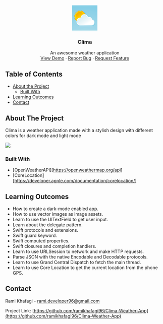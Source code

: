 
<!-- PROJECT LOGO -->
<br />
<p align="center">
  <a href="https://github.com/ramikhafagi96/Clima-Weather-App">
    <img src="images/1024.png" alt="Logo" width="80" height="80">
  </a>

  <h3 align="center">Clima</h3>

  <p align="center">
    An awesome weather application
    <br />
    <a href="https://github.com/ramikhafagi96/Clima-Weather-App#about-the-project">View Demo</a>
    ·
    <a href="https://github.com/ramikhafagi96/Clima-Weather-App/issues">Report Bug</a>
    ·
    <a href="https://github.com/ramikhafagi96/Clima-Weather-App/issues">Request Feature</a>
  </p>
</p>

<!-- TABLE OF CONTENTS -->
## Table of Contents
* [About the Project](#about-the-project)
  * [Built With](#built-with)
* [Learning Outcomes](#learning-outcomes)
* [Contact](#contact)

<!-- ABOUT THE PROJECT -->
## About The Project
<p> Clima is a weather application made with a stylish design with different colors for dark mode and light mode</p>
<img src="images/clima.gif" width="250" />

### Built With
* [OpenWeatherAPI][https://openweathermap.org/api]
* [CoreLocation][https://developer.apple.com/documentation/corelocation/]

<!-- Learning Outcomes -->
## Learning Outcomes
* How to create a dark-mode enabled app.
* How to use vector images as image assets.
* Learn to use the UITextField to get user input. 
* Learn about the delegate pattern.
* Swift protocols and extensions. 
* Swift guard keyword. 
* Swift computed properties.
* Swift closures and completion handlers.
* Learn to use URLSession to network and make HTTP requests.
* Parse JSON with the native Encodable and Decodable protocols. 
* Learn to use Grand Central Dispatch to fetch the main thread.
* Learn to use Core Location to get the current location from the phone GPS. 
<!-- CONTACT -->
## Contact

Rami Khafagi - rami.developer96@gmail.com

Project Link: [https://github.com/ramikhafagi96/Clima-Weather-App](https://github.com/ramikhafagi96/Clima-Weather-App)
